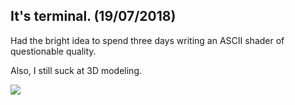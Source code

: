 ## It's terminal. (19/07/2018)

Had the bright idea to spend three days writing an ASCII shader of questionable quality.

Also, I still suck at 3D modeling.

![](https://github.com/Blokatt/ProcessingStuff/blob/master/ItsTerminal/ItsTerminal.gif)
